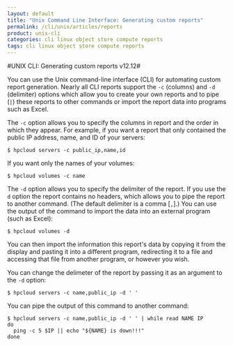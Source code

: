 ```yaml
---
layout: default
title: "Unix Command Line Interface: Generating custom reports"
permalink: /cli/unix/articles/reports
product: unix-cli
categories: cli linux object store compute reports
tags: cli linux object store compute reports
---
```

#UNIX CLI: Generating custom reports v12.12#

You can use the Unix command-line interface (CLI) for automating custom report generation.  Nearly all CLI reports support the `-c` (columns) and `-d` (delimiter) options which allow you to create your own reports and to pipe (`|`) these reports to other commands or import the report data into programs such as Excel.

The `-c` option allows you to specify the columns in report and the order in which they appear.  For example, if you want a report that only contained the public IP address, name, and ID of your servers:

    $ hpcloud servers -c public_ip,name,id


If you want only the names of your volumes:

    $ hpcloud volumes -c name

The `-d` option allows you to specify the delimiter of the report.  If you use the `d` option the report contains no headers, which allows you to pipe the report to another command.  (The default delimiter is a comma [`,`].)  You can use the output of the command to import the data into an external program (such as Excel):

    $ hpcloud volumes -d
    
You can then import the information this report's data by copying it from the display and pasting it into a different program, redirecting it to a file and accessing that file from another program, or however you wish.

You can change the delimeter of the report by passing it as an argument to the `-d` option:

    $ hpcloud servers -c name,public_ip -d ' '

You can pipe the output of this command to another command:

    $ hpcloud servers -c name,public_ip -d ' ' | while read NAME IP
    do
      ping -c 5 $IP || echo "${NAME} is down!!!"
    done

